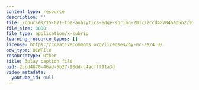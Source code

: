 ```yaml
---
content_type: resource
description: ''
file: /courses/15-071-the-analytics-edge-spring-2017/2ccd487046ad5b2793ddc4acfff91a3d_n80gFc12u60.vtt
file_size: 3880
file_type: application/x-subrip
learning_resource_types: []
license: https://creativecommons.org/licenses/by-nc-sa/4.0/
ocw_type: OCWFile
resourcetype: Other
title: 3play caption file
uid: 2ccd4870-46ad-5b27-93dd-c4acfff91a3d
video_metadata:
  youtube_id: null
---
```

